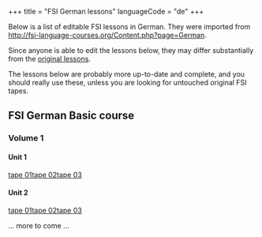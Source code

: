 +++
title = "FSI German lessons"
languageCode = "de"
+++

Below is a list of editable FSI lessons in German. They were imported
from <http://fsi-language-courses.org/Content.php?page=German>.

Since anyone is able to edit the lessons below, they may differ
substantially from the [original
lessons](/group/fsi-import/German_lessons).

The lessons below are probably more up-to-date and complete, and you
should really use these, unless you are looking for untouched original
FSI tapes.

## FSI German Basic course

### Volume 1

#### Unit 1

[tape 01](/de/FSI_German_Basic_Course-Volume_01-Unit_01-Tape_01)[tape
02](/de/FSI_German_Basic_Course-Volume_01-Unit_01-Tape_02)[tape
03](/de/FSI_German_Basic_Course-Volume_01-Unit_01-Tape_03)

#### Unit 2

[tape 01](/de/FSI_German_Basic_Course-Volume_01-Unit_02-Tape_01)[tape
02](/de/FSI_German_Basic_Course-Volume_01-Unit_02-Tape_02)[tape
03](/de/FSI_German_Basic_Course-Volume_01-Unit_02-Tape_03)

... more to come ...
